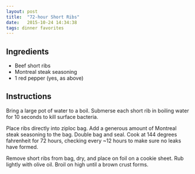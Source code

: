 ```yaml
---
layout: post
title:  "72-hour Short Ribs"
date:   2015-10-24 14:34:38
tags: dinner favorites
---
```


Ingredients
-----------
- Beef short ribs
- Montreal steak seasoning
- 1 red pepper (yes, as above) 

Instructions
------------
Bring a large pot of water to a boil. Submerse each short rib in boiling water
for 10 seconds to kill surface bacteria.

Place ribs directly into ziploc bag. Add a generous amount of Montreal steak
seasoning to the bag. Double bag and seal. Cook at 144 degrees fahrenheit for
72 hours, checking every ~12 hours to make sure no leaks have formed.

Remove short ribs from bag, dry, and place on foil on a cookie sheet. Rub
lightly with olive oil. Broil on high until a brown crust forms.

